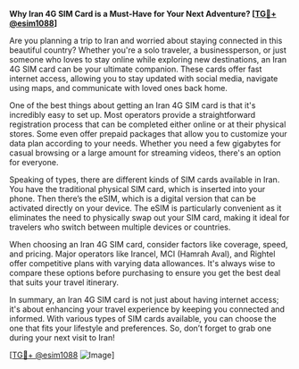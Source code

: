 **Why Iran 4G SIM Card is a Must-Have for Your Next Adventure? [[TG💪+ @esim1088](https://t.me/s/esim1088)]**

Are you planning a trip to Iran and worried about staying connected in this beautiful country? Whether you're a solo traveler, a businessperson, or just someone who loves to stay online while exploring new destinations, an Iran 4G SIM card can be your ultimate companion. These cards offer fast internet access, allowing you to stay updated with social media, navigate using maps, and communicate with loved ones back home.

One of the best things about getting an Iran 4G SIM card is that it's incredibly easy to set up. Most operators provide a straightforward registration process that can be completed either online or at their physical stores. Some even offer prepaid packages that allow you to customize your data plan according to your needs. Whether you need a few gigabytes for casual browsing or a large amount for streaming videos, there's an option for everyone.

Speaking of types, there are different kinds of SIM cards available in Iran. You have the traditional physical SIM card, which is inserted into your phone. Then there’s the eSIM, which is a digital version that can be activated directly on your device. The eSIM is particularly convenient as it eliminates the need to physically swap out your SIM card, making it ideal for travelers who switch between multiple devices or countries.

When choosing an Iran 4G SIM card, consider factors like coverage, speed, and pricing. Major operators like Irancel, MCI (Hamrah Aval), and Rightel offer competitive plans with varying data allowances. It's always wise to compare these options before purchasing to ensure you get the best deal that suits your travel itinerary.

In summary, an Iran 4G SIM card is not just about having internet access; it's about enhancing your travel experience by keeping you connected and informed. With various types of SIM cards available, you can choose the one that fits your lifestyle and preferences. So, don’t forget to grab one during your next visit to Iran! 

[[TG💪+ @esim1088](https://t.me/s/esim1088) ![Image](https://i.postimg.cc/Y0z9fWf4/image.png)]